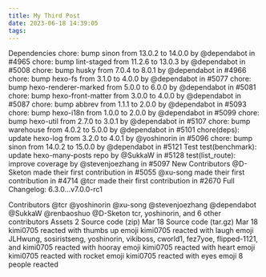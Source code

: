 ```yaml
---
title: My Third Post
date: 2023-06-18 14:39:05
tags:
---
```

Dependencies
chore: bump sinon from 13.0.2 to 14.0.0 by @dependabot in #4965
chore: bump lint-staged from 11.2.6 to 13.0.3 by @dependabot in #5008
chore: bump husky from 7.0.4 to 8.0.1 by @dependabot in #4966
chore: bump hexo-fs from 3.1.0 to 4.0.0 by @dependabot in #5077
chore: bump hexo-renderer-marked from 5.0.0 to 6.0.0 by @dependabot in #5081
chore: bump hexo-front-matter from 3.0.0 to 4.0.0 by @dependabot in #5087
chore: bump abbrev from 1.1.1 to 2.0.0 by @dependabot in #5093
chore: bump hexo-i18n from 1.0.0 to 2.0.0 by @dependabot in #5099
chore: bump hexo-util from 2.7.0 to 3.0.1 by @dependabot in #5107
chore: bump warehouse from 4.0.2 to 5.0.0 by @dependabot in #5101
chore(deps): update hexo-log from 3.2.0 to 4.0.1 by @yoshinorin in #5096
chore: bump sinon from 14.0.2 to 15.0.0 by @dependabot in #5121
Test
test(benchmark): update hexo-many-posts repo by @SukkaW in #5128
test(list_route): improve coverage by @stevenjoezhang in #5097
New Contributors
@D-Sketon made their first contribution in #5055
@xu-song made their first contribution in #4714
@tcr made their first contribution in #2670
Full Changelog: 6.3.0...v7.0.0-rc1

Contributors
@tcr
@yoshinorin
@xu-song
@stevenjoezhang
@dependabot
@SukkaW
@renbaoshuo
@D-Sketon
tcr, yoshinorin, and 6 other contributors
Assets 2
Source code
(zip)
Mar 18
Source code
(tar.gz)
Mar 18
kimi0705 reacted with thumbs up emoji
kimi0705 reacted with laugh emoji
JLHwung, sosiristseng, yoshinorin, vikiboss, cworld1, fez7yoe, flipped-1121, and kimi0705 reacted with hooray emoji
kimi0705 reacted with heart emoji
kimi0705 reacted with rocket emoji
kimi0705 reacted with eyes emoji
8 people reacted
